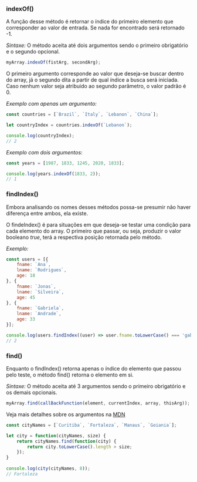 ### indexOf()

A função desse método é retornar o índice do primeiro elemento que corresponder ao valor de entrada.
Se nada for encontrado será retornado -1.

*Sintaxe:*
O método aceita até dois argumentos sendo o primeiro obrigatório e o segundo opcional.

```jsx
myArray.indexOf(fistArg, secondArg);
```
O primeiro argumento corresponde ao valor que deseja-se buscar dentro do array, já o segundo dita a partir de qual índice a busca será iniciada.
Caso nenhum valor seja atribuido ao segundo parâmetro, o valor padrão é 0.

*Exemplo com apenas um argumento:*
```jsx
const countries = [`Brazil`, `Italy`, `Lebanon`, `China`];

let countryIndex = countries.indexOf(`Lebanon`);

console.log(countryIndex);
// 2
```
*Exemplo com dois argumentos:*
```jsx
const years = [1987, 1833, 1245, 2020, 1833];

console.log(years.indexOf(1833, 2));
// 1
```

### findIndex()

Embora analisando os nomes desses métodos possa-se presumir não haver diferença entre ambos, ela existe.

O findeIndex() é para situações em que deseja-se testar uma condição para cada elemento do array. O primeiro que passar, ou seja, produzir o valor booleano *true*, terá a respectiva posição retornada pelo método.

*Exemplo:*
```jsx
const users = [{
    fname: `Ana`,
    lname: `Rodrigues`,
    age: 18
}, {
    fname: `Jonas`,
    lname: `Silveira`,
    age: 45
}, {
    fname: `Gabriela`,
    lname: `Andrade`,
    age: 33
}];

console.log(users.findIndex((user) => user.fname.toLowerCase() === 'gabriela'));
// 2
```

### find()

Enquanto o findIndex() retorna apenas o índice do elemento que passou pelo teste, o método find() retorna o elemento em si.

*Sintaxe:*
O método aceita até 3 argumentos sendo o primeiro obrigatório e os demais opcionais.

```jsx
myArray.find(callBackFunction(element, currentIndex, array, thisArg));
```

Veja mais detalhes sobre os argumentos na [MDN](https://developer.mozilla.org/en-US/docs/Web/JavaScript/Reference/Global_Objects/Array/find)

```jsx
const cityNames = [`Curitiba`, `Fortaleza`, `Manaus`, `Goiania`];

let city = function(cityNames, size) {
    return cityNames.find(function(city) {
        return city.toLowerCase().length > size;
    });
}
    
console.log(city(cityNames, 8));
// Fortaleza
```

